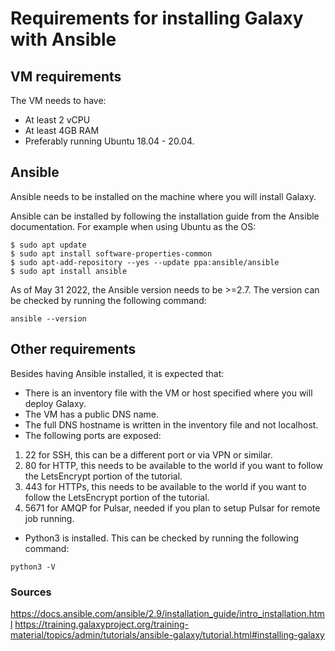 # Requirements for installing Galaxy with Ansible
## VM requirements
The VM needs to have:
- At least 2 vCPU
- At least 4GB RAM
- Preferably running Ubuntu 18.04 - 20.04.


## Ansible
Ansible needs to be installed on the machine where you will install Galaxy.

Ansible can be installed by following the installation guide from the Ansible documentation.
For example when using Ubuntu as the OS:

```
$ sudo apt update
$ sudo apt install software-properties-common
$ sudo apt-add-repository --yes --update ppa:ansible/ansible
$ sudo apt install ansible
```

As of May 31 2022, the Ansible version needs to be >=2.7.
The version can be checked by running the following command:

```
ansible --version
```


## Other requirements
Besides having Ansible installed, it is expected that:
- There is an inventory file with the VM or host specified where you will deploy Galaxy.
- The VM has a public DNS name.
- The full DNS hostname is written in the inventory file and not localhost. 
- The following ports are exposed:
1. 22 for SSH, this can be a different port or via VPN or similar.
2. 80 for HTTP, this needs to be available to the world if you want to follow the LetsEncrypt portion of the tutorial.
3. 443 for HTTPs, this needs to be available to the world if you want to follow the LetsEncrypt portion of the tutorial.
4. 5671 for AMQP for Pulsar, needed if you plan to setup Pulsar for remote job running.
- Python3 is installed. This can be checked by running the following command: 

```
python3 -V
```


### Sources
https://docs.ansible.com/ansible/2.9/installation_guide/intro_installation.html 
https://training.galaxyproject.org/training-material/topics/admin/tutorials/ansible-galaxy/tutorial.html#installing-galaxy 
